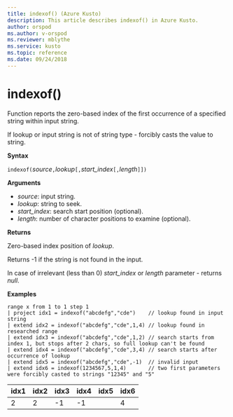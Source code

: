 ```yaml
---
title: indexof() (Azure Kusto)
description: This article describes indexof() in Azure Kusto.
author: orspod
ms.author: v-orspod
ms.reviewer: mblythe
ms.service: kusto
ms.topic: reference
ms.date: 09/24/2018
---
```

# indexof()

Function reports the zero-based index of the first occurrence of a specified string within input string.

If lookup or input string is not of string type - forcibly casts the value to string.

**Syntax**

`indexof(`*source*`,`*lookup*`[,`*start_index*`[,`*length*`]])`

**Arguments**

* *source*: input string.  
* *lookup*: string to seek.
* *start_index*: search start position (optional).
* *length*: number of character positions to examine (optional).

**Returns**

Zero-based index position of *lookup*.

Returns -1 if the string is not found in the input.

In case of irrelevant (less than 0) *start_index* or *length* parameter - returns *null*.

**Examples**
```kusto
range x from 1 to 1 step 1
| project idx1 = indexof("abcdefg","cde")    // lookup found in input string
| extend idx2 = indexof("abcdefg","cde",1,4) // lookup found in researched range 
| extend idx3 = indexof("abcdefg","cde",1,2) // search starts from index 1, but stops after 2 chars, so full lookup can't be found
| extend idx4 = indexof("abcdefg","cde",3,4) // search starts after occurrence of lookup
| extend idx5 = indexof("abcdefg","cde",-1)  // invalid input
| extend idx6 = indexof(1234567,5,1,4)       // two first parameters were forcibly casted to strings "12345" and "5"
```

|idx1|idx2|idx3|idx4|idx5|idx6|
|---|---|---|---|---|---|
|2|2|-1|-1||4|


 